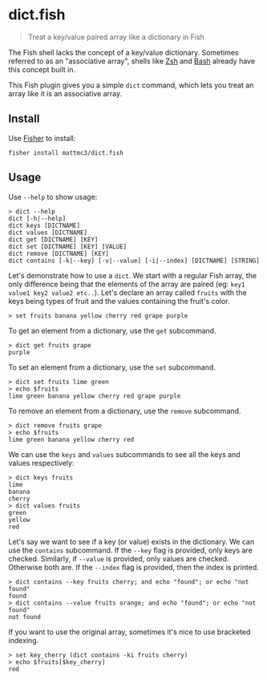 # dict.fish

> Treat a key/value paired array like a dictionary in Fish

The Fish shell lacks the concept of a key/value dictionary. Sometimes referred to as an
"associative array", shells like [Zsh][zsh-assoc-arr] and [Bash][bash-assoc-arr] already
have this concept built in.

This Fish plugin gives you a simple `dict` command, which lets you treat an array like
it is an associative array.

## Install

Use [Fisher][fisher] to install:

```fish
fisher install mattmc3/dict.fish
```

## Usage

Use `--help` to show usage:

    > dict --help
    dict [-h|--help]
    dict keys [DICTNAME]
    dict values [DICTNAME]
    dict get [DICTNAME] [KEY]
    dict set [DICTNAME] [KEY] [VALUE]
    dict remove [DICTNAME] [KEY]
    dict contains [-k|--key] [-v|--value] [-i|--index] [DICTNAME] [STRING]

Let's demonstrate how to use a `dict`. We start with a regular Fish array, the only
difference being that the elements of the array are paired
(eg: `key1 value1 key2 value2 etc..`). Let's declare an array called `fruits` with the
keys being types of fruit and the values containing the fruit's color.

    > set fruits banana yellow cherry red grape purple

To get an element from a dictionary, use the `get` subcommand.

    > dict get fruits grape
    purple

To set an element from a dictionary, use the `set` subcommand.

    > dict set fruits lime green
    > echo $fruits
    lime green banana yellow cherry red grape purple

To remove an element from a dictionary, use the `remove` subcommand.

    > dict remove fruits grape
    > echo $fruits
    lime green banana yellow cherry red

We can use the `keys` and `values` subcommands to see all the keys and values
respectively:

    > dict keys fruits
    lime
    banana
    cherry
    > dict values fruits
    green
    yellow
    red

Let's say we want to see if a key (or value) exists in the dictionary. We can use the
`contains` subcommand. If the `--key` flag is provided, only keys are checked.
Similarly, if `--value` is provided, only values are checked. Otherwise both are. If
the `--index` flag is provided, then the index is printed.

    > dict contains --key fruits cherry; and echo "found"; or echo "not found"
    found
    > dict contains --value fruits orange; and echo "found"; or echo "not found"
    not found

If you want to use the original array, sometimes it's nice to use bracketed indexing.

    > set key_cherry (dict contains -ki fruits cherry)
    > echo $fruits[$key_cherry]
    red


[fisher]: https://github.com/jorgebucaran/fisher
[bash-assoc-arr]: https://www.gnu.org/software/bash/manual/html_node/Arrays.html
[zsh-assoc-arr]: https://zsh.sourceforge.io/Doc/Release/Parameters.html#Array-Parameters
[zsh-param-exp]: https://zsh.sourceforge.io/Doc/Release/Expansion.html#Parameter-Expansion-Flags
